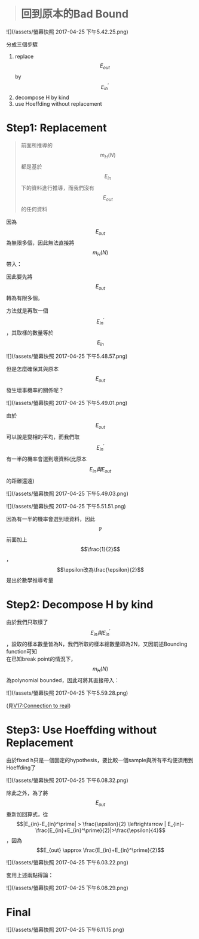 > # 回到原本的Bad Bound

![](/assets/螢幕快照 2017-04-25 下午5.42.25.png)

分成三個步驟

1. replace $$E_{out}$$ by $$E_{in}^\prime$$
2. decompose H by kind
3. use Hoeffding without replacement

# Step1: Replacement

> 前面所推導的$$m_H(N)$$ 都是基於$$E_{in}$$下的資料進行推導，而我們沒有$$E_{out}$$的任何資料

因為$$E_{out}$$為無限多個，因此無法直接將$$m_H(N)$$帶入：

因此要先將$$E_{out}$$轉為有限多個。

方法就是再取一個$$E_{in}^\prime$$，其取樣的數量等於$$E_{in}$$

![](/assets/螢幕快照 2017-04-25 下午5.48.57.png)

但是怎麼確保其與原本$$E_{out}$$發生壞事機率的關係呢？

![](/assets/螢幕快照 2017-04-25 下午5.49.01.png)

由於$$E_{out}$$可以說是變相的平均，而我們取$$E_{in}^\prime$$有一半的機率會選到壞資料\(比原本$$E_{in}與E_{out}$$的距離還遠\)

![](/assets/螢幕快照 2017-04-25 下午5.49.03.png)

![](/assets/螢幕快照 2017-04-25 下午5.51.51.png)

因為有一半的機率會選到壞資料，因此$$\mathbb{P}$$前面加上$$\frac{1}{2}$$，$$\epsilon改為\frac{\epsilon}{2}$$是出於數學推導考量

# Step2: Decompose H by kind

由於我們只取樣了$$E_{in}與E_{in}^\prime$$，設取的樣本數量皆為N，我們所取的樣本總數量即為2N，又因前述Bounding function可知  
在已知break point的情況下，$$m_H(N)$$為polynomial bounded，因此可將其直接帶入：

![](/assets/螢幕快照 2017-04-25 下午5.59.28.png)

\(見[V17:Connection to real](/v17connection-to-real.md)\)

# Step3: Use Hoeffding without Replacement

由於fixed h只是一個固定的hypothesis，要比較一個sample與所有平均便須用到Hoeffding了

![](/assets/螢幕快照 2017-04-25 下午6.08.32.png)

除此之外，為了將$$E_{out}$$重新加回算式，從$$|E_{in}-E_{in}^\prime| > \frac{\epsilon}{2} \leftrightarrow | E_{in}-\frac{E_{in}+E_{in}^\prime}{2}|>\frac{\epsilon}{4}$$，因為$$E_{out} \approx \frac{E_{in}+E_{in}^\prime}{2}$$

![](/assets/螢幕快照 2017-04-25 下午6.03.22.png)

套用上述兩點得論：

![](/assets/螢幕快照 2017-04-25 下午6.08.29.png)

# Final

![](/assets/螢幕快照 2017-04-25 下午6.11.15.png)

